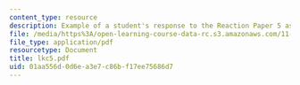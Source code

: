 ```yaml
---
content_type: resource
description: Example of a student's response to the Reaction Paper 5 assignment.
file: /media/https%3A/open-learning-course-data-rc.s3.amazonaws.com/11-368-environmental-justice-fall-2004/01aa556d0d6ea3e7c86bf17ee75686d7_lkc5.pdf
file_type: application/pdf
resourcetype: Document
title: lkc5.pdf
uid: 01aa556d-0d6e-a3e7-c86b-f17ee75686d7
---
```


